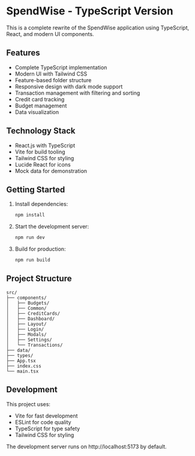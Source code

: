 # SpendWise - TypeScript Version

This is a complete rewrite of the SpendWise application using TypeScript, React, and modern UI components.

## Features

- Complete TypeScript implementation
- Modern UI with Tailwind CSS
- Feature-based folder structure
- Responsive design with dark mode support
- Transaction management with filtering and sorting
- Credit card tracking
- Budget management
- Data visualization

## Technology Stack

- React.js with TypeScript
- Vite for build tooling
- Tailwind CSS for styling
- Lucide React for icons
- Mock data for demonstration

## Getting Started

1. Install dependencies:
   ```bash
   npm install
   ```

2. Start the development server:
   ```bash
   npm run dev
   ```

3. Build for production:
   ```bash
   npm run build
   ```

## Project Structure

```
src/
├── components/
│   ├── Budgets/
│   ├── Common/
│   ├── CreditCards/
│   ├── Dashboard/
│   ├── Layout/
│   ├── Login/
│   ├── Modals/
│   ├── Settings/
│   └── Transactions/
├── data/
├── types/
├── App.tsx
├── index.css
└── main.tsx
```

## Development

This project uses:
- Vite for fast development
- ESLint for code quality
- TypeScript for type safety
- Tailwind CSS for styling

The development server runs on http://localhost:5173 by default.